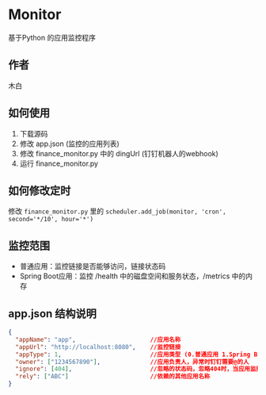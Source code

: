 # Monitor

基于Python 的应用监控程序

## 作者

木白

## 如何使用

1. 下载源码
2. 修改 app.json (监控的应用列表)
3. 修改 finance_monitor.py 中的 dingUrl (钉钉机器人的webhook)
4. 运行 finance_monitor.py

## 如何修改定时

修改 `finance_monitor.py` 里的 `scheduler.add_job(monitor, 'cron', second='*/10', hour='*')`

## 监控范围

- 普通应用：监控链接是否能够访问，链接状态码
- Spring Boot应用：监控 /health 中的磁盘空间和服务状态，/metrics 中的内存

## app.json 结构说明

```json
{
  "appName": "app",            			//应用名称
  "appUrl": "http://localhost:8080",    //监控链接
  "appType": 1,							//应用类型 (0.普通应用 1.Spring Boot应用)
  "owner": ["1234567890"],				//应用负责人，异常时钉钉需要@的人
  "ignore": [404],						//忽略的状态码，忽略404时，当应用监控链接404时不触发警报
  "rely": ["ABC"]						//依赖的其他应用名称
}
```
